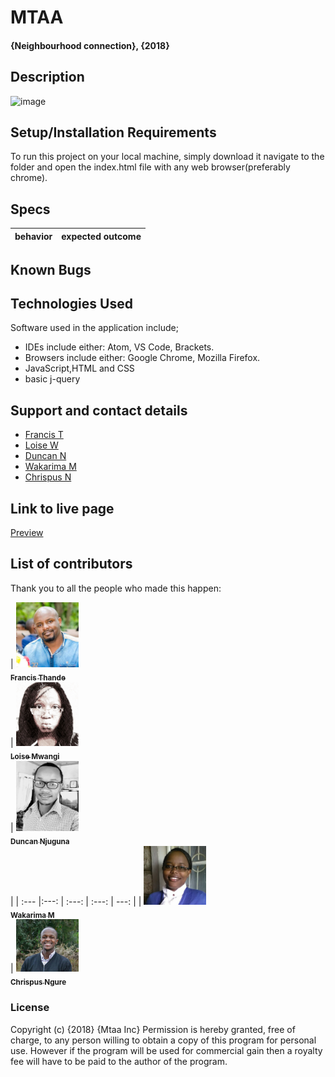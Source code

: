 
# MTAA
#### {Neighbourhood connection}, {2018}
## Description
![image](url)





## Setup/Installation Requirements

To run this project on your local machine, simply download it navigate to the folder and open the index.html file with any web browser(preferably chrome).

## Specs

|**behavior**                                    | **expected outcome**                      |
|:-----------------------------------------------|:------------------------------------------|

## Known Bugs


## Technologies Used
Software used in the application include;
* IDEs include either: Atom, VS Code, Brackets.
* Browsers include either: Google Chrome, Mozilla Firefox.
* JavaScript,HTML and CSS
* basic j-query

## Support and contact details
* [Francis T](https://github.com/Fkaragu)
* [Loise W](https://github.com/tc-mwangi/)
* [Duncan N](https://github.com/Dun-Njuguna/)
* [Wakarima M](https://github.com/MargaretW/)
* [Chrispus N](https://github.com/Slim95Chrisp)

## Link to live page

[Preview](https://tc-mwangi.github.io/mtaa/)

## List of contributors
Thank you to all the people who made this happen:

| [<img src="image/Fran.jpg" width="100px;"/><br /><sub><b>Francis Thande</b></sub>](https://github.com/Fkaragu) <br /> | [<img src="image/loise.jpg" width="100px;"/><br /><sub><b>Loise Mwangi</b></sub>](https://github.com/tc-mwangi/) <br /> | [<img src="image/Dun.jpg" width="100px;"/><br /><sub><b>Duncan Njuguna</b></sub>](https://github.com/Dun-Njuguna/) <br />|
| :--- |:---: | :---: | :---: | ---: |
| [<img src="image/wak.jpg" width="100px;"/><br /><sub><b>Wakarima M</b></sub>](https://github.com/MargaretW/) <br /> | [<img src="image/ngure.jpg" width="100px;"/><br /><sub><b>Chrispus Ngure</b></sub>](https://github.com/Slim95Chrisp)

### License

Copyright (c) {2018} {Mtaa Inc} Permission is hereby granted, free of charge, to any person willing to obtain a copy of this program for personal use. However if the program will be used for commercial gain then a royalty fee will have to be paid to the author of the program.

